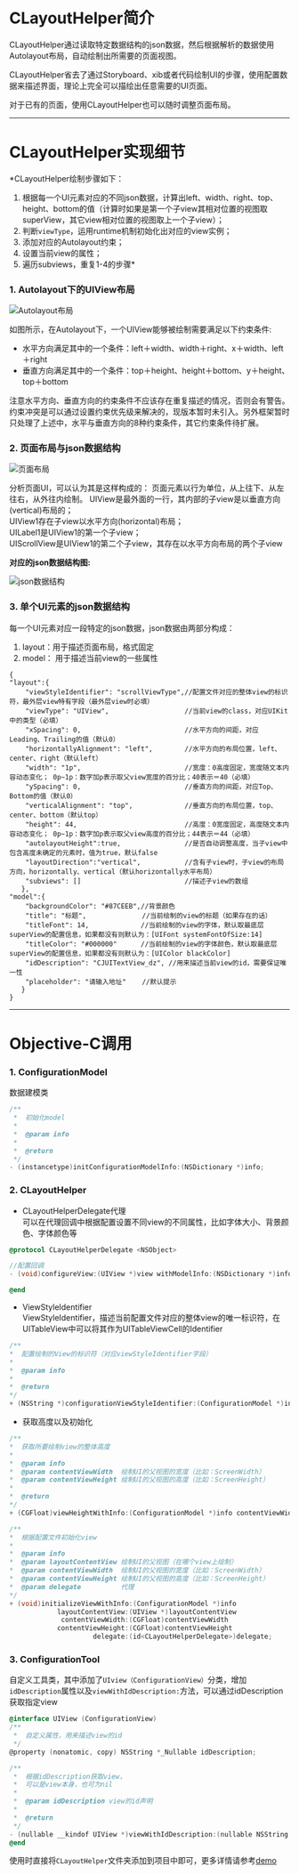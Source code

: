 # CLayoutHelper简介
CLayoutHelper通过读取特定数据结构的json数据，然后根据解析的数据使用Autolayout布局，自动绘制出所需要的页面视图。

CLayoutHelper省去了通过Storyboard、xib或者代码绘制UI的步骤，使用配置数据来描述界面，理论上完全可以描绘出任意需要的UI页面。

对于已有的页面，使用CLayoutHelper也可以随时调整页面布局。

***
# CLayoutHelper实现细节
*CLayoutHelper绘制步骤如下：</br>
1. 根据每一个UI元素对应的不同json数据，计算出left、width、right、top、height、bottom的值（计算时如果是第一个子view其相对位置的视图取superView，其它view相对位置的视图取上一个子view）；</br>
2. 判断`viewType`，运用runtime机制初始化出对应的view实例；</br>
3. 添加对应的Autolayout约束；</br>
4. 设置当前view的属性；</br>
5. 遍历subviews，重复1-4的步骤*

### 1. Autolayout下的UIView布局
![Autolayout布局](https://o44fado6w.qnssl.com/%E5%9B%BE1.png?imageView/2/w/300/q/100)

如图所示，在Autolayout下，一个UIView能够被绘制需要满足以下约束条件:

* 水平方向满足其中的一个条件：left＋width、width＋right、x＋width、left＋right
* 垂直方向满足其中的一个条件：top＋height、height＋bottom、y＋height、top＋bottom

注意水平方向、垂直方向的约束条件不应该存在重复描述的情况，否则会有警告。约束冲突是可以通过设置约束优先级来解决的，现版本暂时未引入。另外框架暂时只处理了上述中，水平与垂直方向的8种约束条件，其它约束条件待扩展。
### 2. 页面布局与json数据结构
![页面布局](https://o44fado6w.qnssl.com/QQ20160907-0@2x.png?imageView/2/w/400/q/100)

分析页面UI，可以认为其是这样构成的：
页面元素以行为单位，从上往下、从左往右，从外往内绘制。
UIView是最外面的一行，其内部的子view是以垂直方向(vertical)布局的；</br>
UIView1存在子view以水平方向(horizontal)布局；</br>
UILabel1是UIView1的第一个子view；</br>
UIScrollView是UIView1的第二个子view，其存在以水平方向布局的两个子view

**对应的json数据结构图:**

![json数据结构](https://o44fado6w.qnssl.com/QQ20160907-1@2x.png?imageView/2/w/400/q/100)

### 3. 单个UI元素的json数据结构
每一个UI元素对应一段特定的json数据，json数据由两部分构成：

1. layout：用于描述页面布局，格式固定
2. model： 用于描述当前view的一些属性

```
{
"layout":{
    "viewStyleIdentifier": "scrollViewType",//配置文件对应的整体view的标识符，最外层view特有字段（最外层view时必填）
    "viewType": "UIView",                   //当前view的class，对应UIKit中的类型（必填）
    "xSpacing": 0,                          //水平方向的间距，对应Leading、Trailing的值（默认0）
    "horizontallyAlignment": "left",        //水平方向的布局位置，left、center、right（默认left）
    "width": "1p",                          //宽度：0高度固定，宽度随文本内容动态变化； 0p~1p：数字加p表示取父view宽度的百分比；40表示＝40（必填）
    "ySpacing": 0,                          //垂直方向的间距，对应Top、Bottom的值（默认0）
    "verticalAlignment": "top",             //垂直方向的布局位置，top、center、bottom（默认top）
    "height": 44,                           //高度：0宽度固定，高度随文本内容动态变化； 0p~1p：数字加p表示取父view高度的百分比；44表示＝44（必填）
    "autolayoutHeight":true,                //是否自动调整高度，当子view中包含高度未确定的元素时，值为true，默认false
    "layoutDirection":"vertical",           //含有子view时，子view的布局方向，horizontally、vertical（默认horizontally水平布局）
    "subviews": []                          //描述子view的数组
   },
"model":{
    "backgroundColor": "#87CEEB",//背景颜色
    "title": "标题",              //当前绘制的view的标题（如果存在的话）
    "titleFont": 14,             //当前绘制的view的字体，默认取最底层superView的配置信息，如果都没有则默认为：[UIFont systemFontOfSize:14]
    "titleColor": "#000000"      //当前绘制的view的字体颜色，默认取最底层superView的配置信息，如果都没有则默认为：[UIColor blackColor]
    "idDescription": "CJUITextView_dz", //用来描述当前view的id，需要保证唯一性
    "placeholder": "请输入地址"    //默认提示
   }
}
```
***

# Objective-C调用
### 1. ConfigurationModel
数据建模类

```objective-c
/**
 *  初始化model
 *
 *  @param info
 *
 *  @return 
 */
- (instancetype)initConfigurationModelInfo:(NSDictionary *)info;
```
### 2. CLayoutHelper
* CLayoutHelperDelegate代理</br>
 可以在代理回调中根据配置设置不同view的不同属性，比如字体大小、背景颜色、字体颜色等

 ```objective-c
 @protocol CLayoutHelperDelegate <NSObject>

 //配置回调
 - (void)configureView:(UIView *)view withModelInfo:(NSDictionary *)info;

 @end
 ```

* ViewStyleIdentifier</br>
ViewStyleIdentifier，描述当前配置文件对应的整体view的唯一标识符，在UITableView中可以将其作为UITableViewCell的Identifier

 ```objective-c
/**
 *  配置绘制的View的标识符（对应viewStyleIdentifier字段）
 *
 *  @param info
 *
 *  @return 
 */
+ (NSString *)configurationViewStyleIdentifier:(ConfigurationModel *)info;
```
* 获取高度以及初始化

 ```objective-c
/**
 *  获取所要绘制view的整体高度
 *
 *  @param info
 *  @param contentViewWidth  绘制UI的父视图的宽度（比如：ScreenWidth）
 *  @param contentViewHeight 绘制UI的父视图的高度（比如：ScreenHeight）
 *
 *  @return
 */
+ (CGFloat)viewHeightWithInfo:(ConfigurationModel *)info contentViewWidth:(CGFloat)contentViewWidth contentViewHeight:(CGFloat)contentViewHeight;

 /**
 *  根据配置文件初始化view
 *
 *  @param info
 *  @param layoutContentView 绘制UI的父视图（在哪个view上绘制）
 *  @param contentViewWidth  绘制UI的父视图的宽度（比如：ScreenWidth）
 *  @param contentViewHeight 绘制UI的父视图的高度（比如：ScreenHeight）
 *  @param delegate          代理
 */
+ (void)initializeViewWithInfo:(ConfigurationModel *)info
             layoutContentView:(UIView *)layoutContentView
              contentViewWidth:(CGFloat)contentViewWidth
             contentViewHeight:(CGFloat)contentViewHeight
                      delegate:(id<CLayoutHelperDelegate>)delegate;
```

### 3. ConfigurationTool
自定义工具类，其中添加了`UIview（ConfigurationView）`分类，增加`idDescription`属性以及`viewWithIdDescription:`方法，可以通过idDescription获取指定view

```objective-c
@interface UIView (ConfigurationView)
/**
 *  自定义属性，用来描述view的id
 */
@property (nonatomic, copy) NSString *_Nullable idDescription;

/**
 *  根据idDescription获取view，
 *  可以是view本身，也可为nil
 *
 *  @param idDescription view的id声明
 *
 *  @return
 */
- (nullable __kindof UIView *)viewWithIdDescription:(nullable NSString *)idDescription;
@end
```

使用时直接将`CLayoutHelper`文件夹添加到项目中即可，更多详情请参考[demo](https://github.com/lele8446/listDemo)